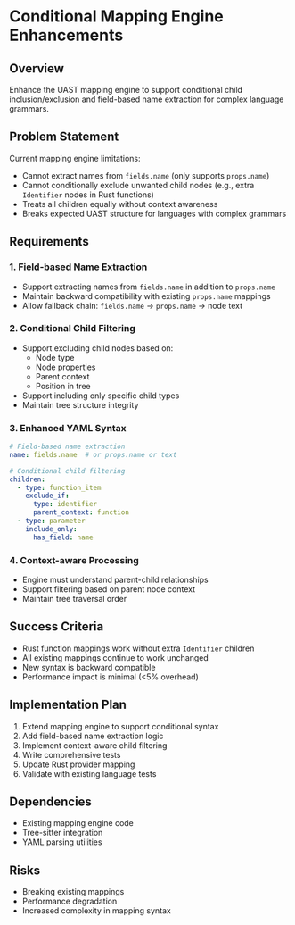# Conditional Mapping Engine Enhancements

## Overview
Enhance the UAST mapping engine to support conditional child inclusion/exclusion and field-based name extraction for complex language grammars.

## Problem Statement
Current mapping engine limitations:
- Cannot extract names from `fields.name` (only supports `props.name`)
- Cannot conditionally exclude unwanted child nodes (e.g., extra `Identifier` nodes in Rust functions)
- Treats all children equally without context awareness
- Breaks expected UAST structure for languages with complex grammars

## Requirements

### 1. Field-based Name Extraction
- Support extracting names from `fields.name` in addition to `props.name`
- Maintain backward compatibility with existing `props.name` mappings
- Allow fallback chain: `fields.name` → `props.name` → node text

### 2. Conditional Child Filtering
- Support excluding child nodes based on:
  - Node type
  - Node properties
  - Parent context
  - Position in tree
- Support including only specific child types
- Maintain tree structure integrity

### 3. Enhanced YAML Syntax
```yaml
# Field-based name extraction
name: fields.name  # or props.name or text

# Conditional child filtering
children:
  - type: function_item
    exclude_if:
      type: identifier
      parent_context: function
  - type: parameter
    include_only:
      has_field: name
```

### 4. Context-aware Processing
- Engine must understand parent-child relationships
- Support filtering based on parent node context
- Maintain tree traversal order

## Success Criteria
- Rust function mappings work without extra `Identifier` children
- All existing mappings continue to work unchanged
- New syntax is backward compatible
- Performance impact is minimal (<5% overhead)

## Implementation Plan
1. Extend mapping engine to support conditional syntax
2. Add field-based name extraction logic
3. Implement context-aware child filtering
4. Write comprehensive tests
5. Update Rust provider mapping
6. Validate with existing language tests

## Dependencies
- Existing mapping engine code
- Tree-sitter integration
- YAML parsing utilities

## Risks
- Breaking existing mappings
- Performance degradation
- Increased complexity in mapping syntax 